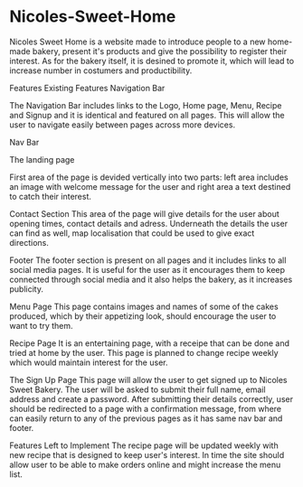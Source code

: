 # Nicoles-Sweet-Home
Nicoles Sweet Home is a website made to introduce people to a new home-made bakery, present it's products and give the possibility to register their interest. As for the bakery itself, it is desined to promote it, which will lead to increase number in costumers and productibility. 

Features
Existing Features
Navigation Bar

The Navigation Bar includes links to the Logo, Home page, Menu, Recipe and Signup and it is identical and featured on all pages. This will allow the user to navigate easily between pages across more devices.

Nav Bar

The landing page

First area of the page is devided vertically into two parts: left area includes an image with welcome message for the user and right area a text destined to catch their interest.

Contact Section
This area of the page will give details for the user about opening times, contact details and adress. Underneath the details the user can find as well, map localisation that could be used to give exact directions.

Footer
The footer section is present on all pages and it includes links to all social media pages. It is useful for the user as it encourages them to keep connected through social media and it also helps the bakery, as it increases publicity. 

Menu Page
This page contains images and names of some of the cakes produced, which by their appetizing look, should encourage the user to want to try them. 

Recipe Page
It is an entertaining page, with a receipe that can be done and tried at home by the user. This page is planned to change recipe weekly which would maintain interest for the user.

The Sign Up Page
This page will allow the user to get signed up to Nicoles Sweet Bakery. The user will be asked to submit their full name, email address and create a password.
After submitting their details correctly, user should be redirected to a page with a confirmation message, from where can easily return to any of the previous pages as it has same nav bar and footer.

Features Left to Implement
The recipe page will be updated weekly with new recipe that is designed to keep user's interest.
In time the site should allow user to be able to make orders online and might increase the menu list.


